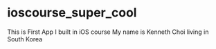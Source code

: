 # ioscourse_super_cool
This is First App I built in iOS course
My name is Kenneth Choi living in South Korea

